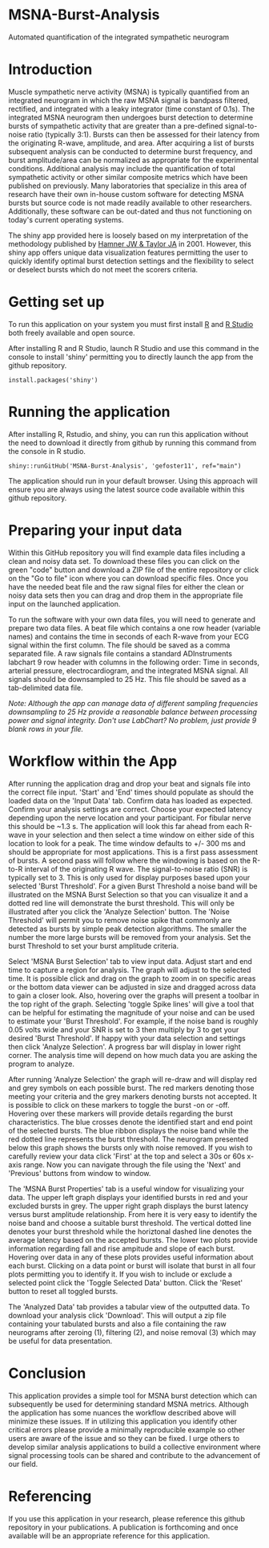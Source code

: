 # MSNA-Burst-Analysis
Automated quantification of the integrated sympathetic neurogram

# Introduction
Muscle sympathetic nerve activity (MSNA) is typically quantified from an integrated neurogram in which the raw MSNA signal is bandpass filtered, rectified, and integrated with a leaky integrator (time constant of 0.1s). The integrated MSNA neurogram then undergoes burst detection to determine bursts of sympathetic activity that are greater than a pre-defined signal-to-noise ratio (typically 3:1). Bursts can then be assessed for their latency from the originating R-wave, amplitude, and area. After acquiring a list of bursts subsequent analysis can be conducted to determine burst frequency, and burst amplitude/area can be normalized as appropriate for the experimental conditions. Additional analysis may include the quantification of total sympathetic activity or other similar composite metrics which have been published on previously. Many laboratories that specialize in this area of research have their own in-house custom software for detecting MSNA bursts but source code is not made readily available to other researchers. Additionally, these software can be out-dated and thus not functioning on today's current operating systems. 

The shiny app provided here is loosely based on my interpretation of the methodology published by [Hamner JW & Taylor JA](https://journals.physiology.org/doi/full/10.1152/jappl.2001.91.3.1199]) in 2001. However, this shiny app offers unique data visualization features permitting the user to quickly identify optimal burst detection settings and the flexibility to select or deselect bursts which do not meet the scorers criteria.

# Getting set up
To run this application on your system you must first install [R](https://cran.r-project.org/) and [R Studio](https://www.rstudio.com/) both freely available and open source. 

After installing R and R Studio, launch R Studio and use this command in the console to install 'shiny' permitting you to directly launch the app from the github repository.

`install.packages('shiny')`

# Running the application
After installing R, Rstudio, and shiny, you can run this application without the need to download it directly from github by running this command from the console in R studio.

`shiny::runGitHub('MSNA-Burst-Analysis', 'gefoster11', ref="main")`

The application should run in your default browser. Using this approach will ensure you are always using the latest source code available within this github repository.

# Preparing your input data
Within this GitHub repository you will find example data files including a clean and noisy data set. To download these files you can click on the green "code" button and download a ZIP file of the entire repository or click on the "Go to file" icon where you can download specific files. Once you have the needed beat file and the raw signal files for either the clean or noisy data sets then you can drag and drop them in the appropriate file input on the launched application.

To run the software with your own data files, you will need to generate and prepare two data files. A beat file which contains a one row header (variable names) and contains the time in seconds of each R-wave from your ECG signal within the first column. The file should be saved as a comma separated file. A raw signals file contains a standard ADInstruments labchart 9 row header with columns in the following order: Time in seconds, arterial pressure, electrocardiogram, and the integrated MSNA signal. All signals should be downsampled to 25 Hz. This file should be saved as a tab-delimited data file.

*Note: Although the app can manage data of different sampling frequencies downsampling to 25 Hz provide a reasonable balance between processing power and signal integrity. Don't use LabChart? No problem, just provide 9 blank rows in your file.*

# Workflow within the App
After running the application drag and drop your beat and signals file into the correct file input. 'Start' and 'End' times should populate as should the loaded data on the 'Input Data' tab. Confirm data has loaded as expected. Confirm your analysis settings are correct. Choose your expected latency depending upon the nerve location and your participant. For fibular nerve this should be ~1.3 s. The application will look this far ahead from each R-wave in your selection and then select a time window on either side of this location to look for a peak. The time window defaults to +/- 300 ms and should be appropriate for most applications. This is a first pass assessment of bursts. A second pass will follow where the windowing is based on the R-to-R interval of the originating R wave. The signal-to-noise ratio (SNR) is typically set to 3. This is only used for display purposes based upon your selected 'Burst Threshold'. For a given Burst Threshold a noise band will be illustrated on the MSNA Burst Selection so that you can visualize it and a dotted red line will demonstrate the burst threshold. This will only be illustrated after you click the 'Analyze Selection' button. The 'Noise Threshold' will permit you to remove noise spike that commonly are detected as bursts by simple peak detection algorithms. The smaller the number the more large bursts will be removed from your analysis. Set the burst Threshold to set your burst amplitude criteria.

Select 'MSNA Burst Selection' tab to view input data. Adjust start and end time to capture a region for analysis. The graph will adjust to the selected time. It is possible click and drag on the graph to zoom in on specific areas or the bottom data viewer can be adjusted in size and dragged across data to gain a closer look. Also, hovering over the graphs will present a toolbar in the top right of the graph. Selecting 'toggle Spike lines' will give a tool that can be helpful for estimating the magnitude of your noise and can be used to estimate your 'Burst Threshold'. For example, if the noise band is roughly 0.05 volts wide and your SNR is set to 3 then multiply by 3 to get your desired 'Burst Threshold'. If happy with your data selection and settings then click 'Analyze Selection'. A progress bar will display in lower right corner. The analysis time will depend on how much data you are asking the program to analyze.

After running 'Analyze Selection' the graph will re-draw and will display red and grey symbols on each possible burst. The red markers denoting those meeting your criteria and the grey markers denoting bursts not accepted.  It is possible to click on these markers to toggle the burst -on or -off. Hovering over these markers will provide details regarding the burst characteristics. The blue crosses denote the identified start and end point of the selected bursts. The blue ribbon displays the noise band while the red dotted line represents the burst threshold. The neurogram presented below this graph shows the bursts only with noise removed. If you wish to carefully review your data click 'First' at the top and select a 30s or 60s x-axis range. Now you can navigate through the file using the 'Next' and 'Previous' buttons from window to window.

The 'MSNA Burst Properties' tab is a useful window for visualizing your data. The upper left graph displays your identified bursts in red and your excluded bursts in grey. The upper right graph displays the burst latency versus burst amplitude relationship. From here it is very easy to identify the noise band and choose a suitable burst threshold. The vertical dotted line denotes your burst threshold while the horiztonal dashed line denotes the average latency based on the accepted bursts. The lower two plots provide information regarding fall and rise ampitude and slope of each burst. Hovering over data in any of these plots provides useful information about each burst. Clicking on a data point or burst will isolate that burst in all four plots permitting you to identify it. If you wish to include or exclude a selected point click the 'Toggle Selected Data' button. Click the 'Reset' button to reset all toggled bursts.

The 'Analyzed Data' tab provides a tabular view of the outputted data. To download your analysis click 'Download'. This will output a zip file containing your tabulated bursts and also a file containing the raw neurograms after zeroing (1), filtering (2), and noise removal (3) which may be useful for data presentation.

# Conclusion
This application provides a simple tool for MSNA burst detection which can subsequently be used for determining standard MSNA metrics. Although the application has some nuances the workflow described above will minimize these issues. If in utilizing this application you identify other critical errors please provide a minimally reproducible example so other users are aware of the issue and so they can be fixed. I urge others to develop similar analysis applications to build a collective environment where signal processing tools can be shared and contribute to the advancement of our field.

# Referencing
If you use this application in your research, please reference this github repository in your publications. A publication is forthcoming and once available will be an appropriate reference for this application.
